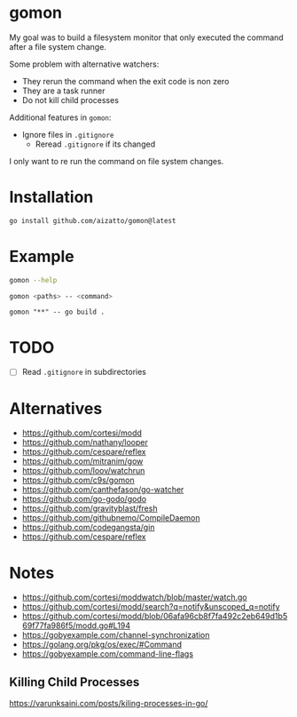# gomon

My goal was to build a filesystem monitor that only executed the command after a file system change.

Some problem with alternative watchers:

- They rerun the command when the exit code is non zero
- They are a task runner
- Do not kill child processes

Additional features in `gomon`:

- Ignore files in `.gitignore`
  - Reread `.gitignore` if its changed

I only want to re run the command on file system changes.

# Installation

```sh
go install github.com/aizatto/gomon@latest
```

# Example

```sh
gomon --help
```

```sh
gomon <paths> -- <command>
```

```
gomon "**" -- go build .
```

# TODO

- [ ] Read `.gitignore` in subdirectories

# Alternatives

- https://github.com/cortesi/modd
- https://github.com/nathany/looper
- https://github.com/cespare/reflex
- https://github.com/mitranim/gow
- https://github.com/loov/watchrun
- https://github.com/c9s/gomon
- https://github.com/canthefason/go-watcher
- https://github.com/go-godo/godo 
- https://github.com/gravityblast/fresh
- https://github.com/githubnemo/CompileDaemon
- https://github.com/codegangsta/gin
- https://github.com/cespare/reflex

# Notes

- https://github.com/cortesi/moddwatch/blob/master/watch.go
- https://github.com/cortesi/modd/search?q=notify&unscoped_q=notify
- https://github.com/cortesi/modd/blob/06afa96cb8f7fa492c2eb649d1b569f77fa986f5/modd.go#L194
- https://gobyexample.com/channel-synchronization
- https://golang.org/pkg/os/exec/#Command
- https://gobyexample.com/command-line-flags

## Killing Child Processes

https://varunksaini.com/posts/kiling-processes-in-go/
